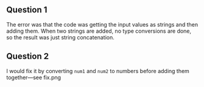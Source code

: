 ## Question 1
The error was that the code was getting the input values as strings and then
adding them. When two strings are added, no type conversions are done, so the 
result was just string concatenation.

## Question 2
I would fix it by converting `num1` and `num2` to numbers before adding them
together—see fix.png
